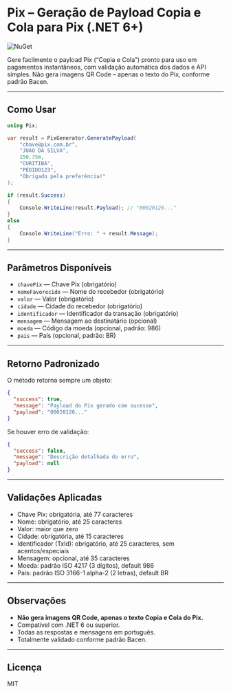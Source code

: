 # Pix – Geração de Payload Copia e Cola para Pix (.NET 6+)

![NuGet](https://img.shields.io/nuget/v/Pix.Rkd)

Gere facilmente o payload Pix (“Copia e Cola”) pronto para uso em pagamentos instantâneos, com validação automática dos dados e API simples. Não gera imagens QR Code – apenas o texto do Pix, conforme padrão Bacen.

---

## Como Usar

```csharp
using Pix;

var result = PixGenerator.GeneratePayload(
    "chave@pix.com.br",
    "JOAO DA SILVA",
    150.75m,
    "CURITIBA",
    "PEDIDO123",
    "Obrigado pela preferência!"
);

if (result.Success)
{
    Console.WriteLine(result.Payload); // "00020126..."
}
else
{
    Console.WriteLine("Erro: " + result.Message);
}
```

---

## Parâmetros Disponíveis

- `chavePix` — Chave Pix (obrigatório)
- `nomeFavorecido` — Nome do recebedor (obrigatório)
- `valor` — Valor (obrigatório)
- `cidade` — Cidade do recebedor (obrigatório)
- `identificador` — Identificador da transação (obrigatório)
- `mensagem` — Mensagem ao destinatário (opcional)
- `moeda` — Código da moeda (opcional, padrão: 986)
- `pais` — País (opcional, padrão: BR)

---

## Retorno Padronizado

O método retorna sempre um objeto:

```json
{
  "success": true,
  "message": "Payload do Pix gerado com sucesso",
  "payload": "00020126..."
}
```

Se houver erro de validação:

```json
{
  "success": false,
  "message": "Descrição detalhada do erro",
  "payload": null
}
```

---

## Validações Aplicadas

- Chave Pix: obrigatória, até 77 caracteres
- Nome: obrigatório, até 25 caracteres
- Valor: maior que zero
- Cidade: obrigatória, até 15 caracteres
- Identificador (TxId): obrigatório, até 25 caracteres, sem acentos/especiais
- Mensagem: opcional, até 35 caracteres
- Moeda: padrão ISO 4217 (3 dígitos), default 986
- País: padrão ISO 3166-1 alpha-2 (2 letras), default BR

---

## Observações

- **Não gera imagens QR Code, apenas o texto Copia e Cola do Pix.**
- Compatível com .NET 6 ou superior.
- Todas as respostas e mensagens em português.
- Totalmente validado conforme padrão Bacen.

---

## Licença

MIT
